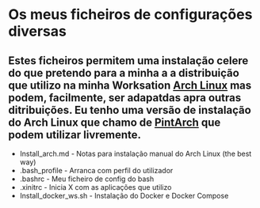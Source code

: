 # Os meus ficheiros de configurações diversas
## Estes ficheiros permitem uma instalação celere do que pretendo para a minha a a distribuição que utilizo na minha  Worksation [Arch Linux](https://archlinux.org) mas podem, facilmente, ser adapatdas apra outras ditribuições. Eu tenho uma versão de instalação do Arch Linux que chamo de [PintArch](https://github.com/dpnpinto/PintArch) que podem utilizar livremente.

- Install_arch.md - Notas para instalação manual do Arch Linux (the best way)
- .bash_profile - Arranca com perfil do utilizador
- .bashrc - Meu ficheiro de config do bash
- .xinitrc - Inicia X com as aplicações que utilizo
- Install_docker_ws.sh - Instalação do Docker e Docker Compose
